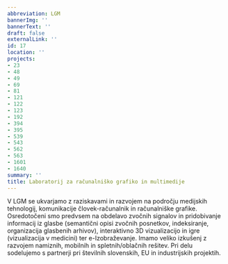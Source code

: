 ```yaml
---
abbreviation: LGM
bannerImg: ''
bannerText: ''
draft: false
externalLink: ''
id: 17
location: ''
projects:
- 23
- 48
- 49
- 69
- 81
- 121
- 122
- 123
- 192
- 394
- 395
- 539
- 543
- 562
- 563
- 1601
- 1640
summary: ''
title: Laboratorij za računalniško grafiko in multimedije
---
```


V LGM se ukvarjamo z raziskavami in razvojem na področju medijskih tehnologij, komunikacije človek-računalnik in računalniške grafike. Osredotočeni smo predvsem na obdelavo zvočnih signalov in pridobivanje informacij iz glasbe (semantični opisi zvočnih posnetkov, indeksiranje, organizacija glasbenih arhivov), interaktivno 3D vizualizacijo in igre (vizualizacija v medicini) ter e-Izobraževanje. Imamo veliko izkušenj z razvojem namiznih, mobilnih in spletnih/oblačnih rešitev. Pri delu sodelujemo s partnerji pri številnih slovenskih, EU in industrijskih projektih.